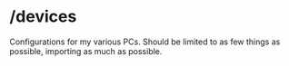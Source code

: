 # /devices

Configurations for my various PCs. Should be limited to as few things as possible, importing as much as possible.